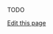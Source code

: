 TODO

<a class="edit-link" href="https://github.com/wcarhart/wcarhart.github.io/blob/master/docs/basic_usage.md" target="_blank"><i class="fas fa-edit"></i> Edit this page</a>
